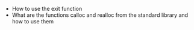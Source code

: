 - How to use the exit function
- What are the functions calloc and realloc from the standard library and how to use them
